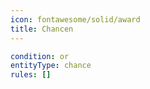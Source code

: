 ```yaml
---
icon: fontawesome/solid/award
title: Chancen
---
```




```yaml
condition: or
entityType: chance
rules: []
```

